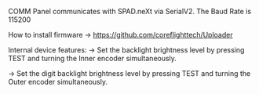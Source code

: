 
COMM Panel communicates with SPAD.neXt via SerialV2. The Baud Rate is 115200

How to install firmware -> https://github.com/coreflighttech/Uploader

Internal device features:
 -> Set the backlight brightness level by pressing TEST and turning the Inner encoder simultaneously.

 -> Set the digit backlight brightness level by pressing TEST and turning the Outer encoder simultaneously.
 

 
